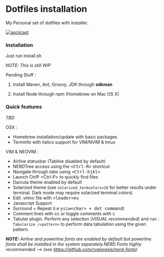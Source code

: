# Dotfiles installation 
My Personal set of dotfiles with installer.

[![asciicast](https://asciinema.org/a/div7031ylnzqxuuvphafh8x1b.png)](https://asciinema.org/a/div7031ylnzqxuuvphafh8x1b)

### Installation

Just run install.sh 

_NOTE: This is still WIP_

Pending Stuff : 

1. Install Maven, Ant, Groovy, JDK through **sdkman** 

2. Install Node through npm (Homebrew on Mac OS X)
  
### Quick features

_TBD_

OSX :
- Homebrew installation/update with basic packages
- Terminfo with italics support for VIM/NVIM & tmux

VIM & NEOVIM :
- Airline statusbar (Tabline disabled by default)
- NERDTree access using the <kbd>\<Ctrl-R\></kbd> shortcut
- Navigate through tabs using <kbd>\<Ctrl-hjkl\></kbd>
- Launch CtrlP \<Ctrl-P\> to quickly find files
- Darcula theme enabled by default
- Solarized theme (use `solarized_termcolors=16` for better results under terminal. Dark mode may require solarized terminal colors)
- Edit .vimrc file with <kbd>\<leader\>ev</kbd>
- Javascript Support
- Surround + Repeat (i.e <kbd>ysiw\<char\> + dot command</kbd>)
- Comment lines with <leader>cc or toggle comments with <kbd><leader>c<space></kbd>
- Tabular plugin. Perform any selection (_VISUAL recommended_) and run : <kbd>`Tabularize /<pattern>`</kbd> to perform data tabulation using the given pattern.

_**NOTE:** Airline and powerline fonts are enabled by default but powerline fonts shall be installed in the system separately.NERD Fonts highly recommended --> (see https://github.com/ryanoasis/nerd-fonts)_

